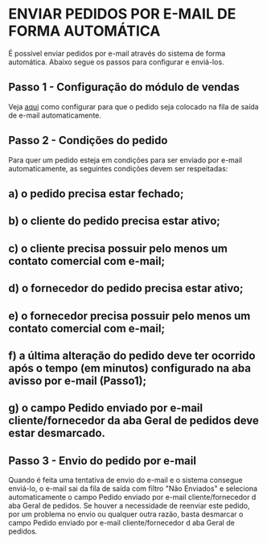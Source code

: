 # ENVIAR PEDIDOS POR E-MAIL DE FORMA AUTOMÁTICA
É possível enviar pedidos por e-mail através do sistema de forma automática. Abaixo segue os passos para configurar e enviá-los.

## Passo 1 - Configuração do módulo de vendas
Veja [aqui](/vendas/config-vendas.md) como configurar para que o pedido seja colocado na fila de saída de e-mail automaticamente. 

## Passo 2 - Condições do pedido
Para quer um pedido esteja em condições para ser enviado por e-mail automaticamente, as seguintes condições devem ser respeitadas:
## a) o pedido precisa estar fechado;
## b) o cliente do pedido precisa estar ativo;
## c) o cliente precisa possuir pelo menos um contato comercial com e-mail;
## d) o fornecedor do pedido precisa estar ativo;
## e) o fornecedor precisa possuir pelo menos um contato comercial com e-mail;
## f) a última alteração do pedido deve ter ocorrido após o tempo (em minutos) configurado na aba avisso por e-mail (Passo1);
## g) o campo Pedido enviado por e-mail cliente/fornecedor da aba Geral de pedidos deve estar desmarcado.

## Passo 3 - Envio do pedido por e-mail
Quando é feita uma tentativa de envio do e-mail e o sistema consegue enviá-lo, o e-mail sai da fila de saída com filtro "Não Enviados" e seleciona automaticamente o campo Pedido enviado por e-mail cliente/fornecedor d aba Geral de pedidos.
Se houver a necessidade de reenviar este pedido, por um problema no envio ou qualquer outra razão, basta desmarcar o campo Pedido enviado por e-mail cliente/fornecedor d aba Geral de pedidos.



